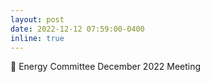 ```yaml
---
layout: post
date: 2022-12-12 07:59:00-0400
inline: true
---
```


:memo: Energy Committee December 2022 Meeting

